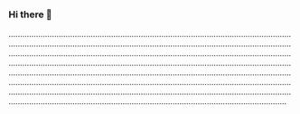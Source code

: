 ### Hi there 👋

..............................................................................................................................................................................................................................................................................................................................................................................................................................................................................................................................................................................................................................................................................................................................................................................................................................................................................................................................................................................................................................